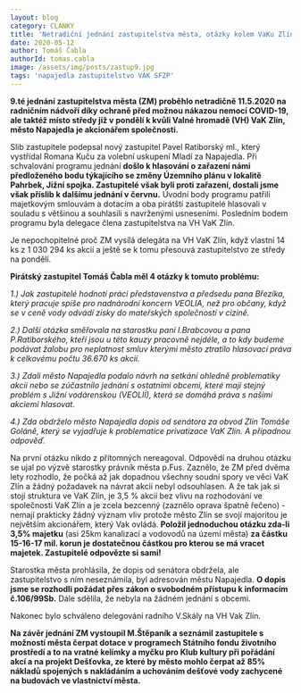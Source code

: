 ```yaml
---
layout: blog
category: CLANKY
title: 'Netradiční jednání zastupitelstva města, otázky kolem VaKu Zlín a dotační programy SFŽP.'
date: 2020-05-12
author: Tomáš Čabla
authorId: tomas.cabla
image: /assets/img/posts/zastup9.jpg  
tags: 'napajedla zastupitelstvo VAK SFZP'
---
```

**9.té jednání zastupitelstva města (ZM) proběhlo netradičně 11.5.2020 na radničním nádvoří díky ochraně před možnou nákazou nemocí COVID-19, ale taktéž místo středy již v pondělí k kvůli Valné hromadě (VH) VaK Zlín, město Napajedla je akcionářem společnosti.** 

Slib zastupitele podepsal nový zastupitel Pavel Ratiborský ml., který vystřídal Romana Kuču za volební uskupení Mladí za Napajedla. Při schvalování programu jednání **došlo k hlasování o zařazení námi předloženého bodu týkajícího se změny Územního plánu v lokalitě Pahrbek, Jižní spojka. Zastupitelé však byli proti zařazení, dostali jsme však příslib k dalšímu jednání v červnu.** Úvodní body programu patřili majetkovým smlouvám a dotacím a oba pirátští zastupitelé hlasovali v souladu s většinou a souhlasili s navrženými usneseními. Posledním bodem programu byla delegace člena zastupitelstva na VH VaK Zlín.

Je nepochopitelné proč ZM vysílá delegáta na VH VaK Zlín, když vlastní 14 ks z 1 030 294 ks akcií a ještě se k tomu přesouvá zastupitelstvo ze středy na pondělí.

**Pirátský zastupitel Tomáš Čabla měl 4 otázky k tomuto problému:**

_1.) Jak zastupitelé hodnotí práci představenstva a předsedu pana Březíka, který pracuje spíše pro nadnárodní koncern VEOLIA, než pro občany, když se v ceně vody odvádí zisky do mateřských společností v cizině._

_2.) Další otázka směřovala na starostku paní I.Brabcovou a pana P.Ratiborského, kteří jsou u této kauzy pracovně nejdéle, a to kdy budeme podávat žalobu pro neplatnost smluv kterými město ztratilo hlasovací práva k celkovému počtu 36.670 ks akcií._

_3.) Zdali  město Napajedla podalo návrh na setkání ohledně problematiky akcií nebo se zúčastnilo jednání s ostatními obcemi, které mají stejný problém s Jižní vodárenskou (VEOLIÍ), která se domáhá práva s našimi akciemi hlasovat._

_4.) Zda obdrželo město Napajedla dopis od senátora za obvod Zlín Tomáše Goláně, který se vyjadřuje k problematice privatizace VaK Zlín. A případnou odpověď._

Na první otázku nikdo z přítomných nereagoval. Odpovědí na druhou otázku se ujal po výzvě starostky právník města p.Fus. Zaznělo, že ZM před dvěma lety rozhodlo, že počká až jak dopadnou  všechny soudní spory ve věci VaK Zlín a žádný požadavek na návrat akcii nebyl odsouhlasen. A že tak jak si stojí struktura ve VaK Zlín, je 3,5 % akcií bez vlivu na rozhodování ve společnosti  VaK Zlín a je zcela bezcenný (zaznělo oprava špatně řečeno) - nemají prakticky žádný význam vliv protože město Zlín se svojí majoritou je největším akcionářem, který Vak ovládá. **Položil jednoduchou otázku zda-li  3,5% majetku** (asi 25km kanalizací a vodovodů na území města) **za částku 15-16-17 mil. korun je dostatečnou částkou pro kterou se má vracet majetek. Zastupitelé odpovězte si sami!** 

Starostka města prohlásila, že dopis od senátora obdržela, ale zastupitelstvo s ním neseznámila, byl adresován městu Napajedla. **O dopis jsme se rozhodli požádat přes zákon o svobodném přístupu k informacím č.106/99Sb.** Dále sdělila, že nebyla na žádném jednání s obcemi.

Nakonec bylo schváleno delegování radního V.Skály na VH Vak Zlín.

**Na závěr jednání ZM vystoupil M.Štěpaník a seznámil zastupitele s možností města čerpat dotace v programech Státního fondu životního prostředí a to na vratné kelímky a myčku pro Klub kultury při pořádání akcí a na projekt Dešťovka, ze které by město mohlo čerpat až 85% nákladů spojených s nakládáním a uchováním dešťové vody zachycené na budovách ve vlastnictví města.**
